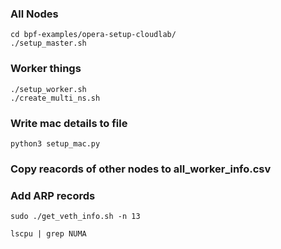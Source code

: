 ### All Nodes
```
cd bpf-examples/opera-setup-cloudlab/
./setup_master.sh
```

### Worker things
```
./setup_worker.sh
./create_multi_ns.sh
```

### Write mac details to file
```
python3 setup_mac.py
```

### Copy reacords of other nodes to all_worker_info.csv

### Add ARP records
```
sudo ./get_veth_info.sh -n 13

```

```
lscpu | grep NUMA
```